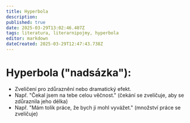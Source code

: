 ```yaml
---
title: Hyperbola
description: 
published: true
date: 2025-03-29T13:02:46.407Z
tags: literatura, literarnipojmy, hyperbola
editor: markdown
dateCreated: 2025-03-29T12:47:43.738Z
---
```


# Hyperbola ("nadsázka"):
- Zveličení pro zdůraznění nebo dramatický efekt.
- Např. "Čekal jsem na tebe celou věčnost." (čekání se zveličuje, aby se zdůraznila jeho délka)
- Např. "Mám tolik práce, že bych ji mohl vyvážet." (množství práce se zveličuje)